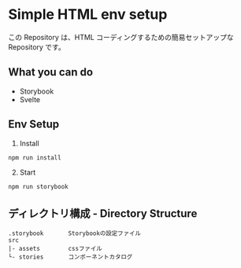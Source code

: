 # Simple HTML env setup

この Repository は、HTML コーディングするための簡易セットアップな Repository です。

## What you can do

- Storybook
- Svelte

## Env Setup

1. Install

```bash
npm run install
```

2. Start

```bash
npm run storybook
```

## ディレクトリ構成 - Directory Structure

```
.storybook       Storybookの設定ファイル
src
|- assets        cssファイル
└- stories       コンポーネントカタログ
```
